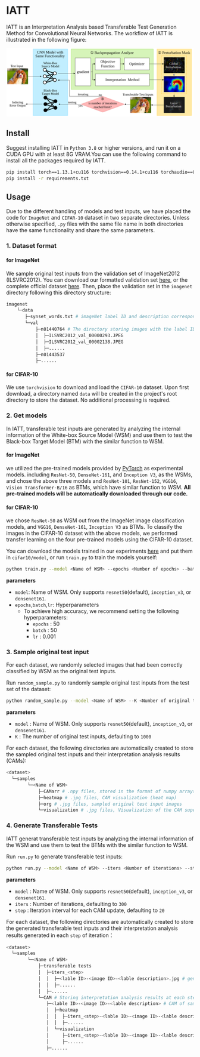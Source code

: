 # IATT

IATT is an Interpretation Analysis based Transferable Test Generation Method for Convolutional Neural Networks. The workflow of IATT is illustrated in the following figure:

![The Workflow of IATT](/images/workflow.svg "The Workflow of IATT")

## Install

Suggest installing IATT in `Python 3.8` or higher versions, and run it on a CUDA GPU with at least 8G VRAM.You can use the following command to install all the packages required by IATT.

```bash
pip install torch==1.13.1+cu116 torchvision==0.14.1+cu116 torchaudio==0.13.1 --extra-index-url https://download.pytorch.org/whl/cu116
pip install -r requirements.txt
```

## Usage

Due to the different handling of models and test inputs, we have placed the code for `ImageNet` and `CIFAR-10` dataset in two separate directories. Unless otherwise specified, `.py` files with the same file name in both directories have the same functionality and share the same parameters.

### 1. Dataset format

#### for ImageNet

We sample original test inputs from the validation set of ImageNet2012 (ILSVRC2012). You can download our formatted validation set [here](https://drive.google.com/file/d/1As-8IfRNbcQjAR3ev7GIHFtv2bzclXal/view?usp=sharing), or the complete official dataset [here](https://image-net.org/challenges/LSVRC/2012/2012-downloads.php). Then, place the validation set in the `imagenet` directory following this directory structure:

```bash
imagenet     
    └─data
       ├─synset_words.txt # imageNet label ID and description correspondence (already exists)                   
       └─val                   
           ├─n01440764 # The directory storing images with the label ID n01440764
           │  ├─ILSVRC2012_val_00000293.JPEG
           │  ├─ILSVRC2012_val_00002138.JPEG
           │  ├─......       
           ├─n01443537   
           ├─......
```

#### for CIFAR-10

We use `torchvision` to download and load the `CIFAR-10` dataset. Upon first download, a directory named `data` will be created in the project's root directory to store the dataset. No additional processing is required.

### 2. Get models

In IATT, transferable test inputs are generated by analyzing the internal information of the White-box Source Model (WSM) and use them to test the Black-box Target Model (BTM) with the similar function to WSM.

#### for ImageNet

we utilized the pre-trained models provided by [PyTorch](https://pytorch.org/vision/stable/models.html) as experimental models. including `ResNet-50`, `DenseNet-161`, and `Inception V3`, as the WSMs, and chose the above three models and `ResNet-101`, `ResNet-152`, `VGG16`, `Vision Transformer-B/16` as BTMs, which have similar function to WSM. **All pre-trained models will be automatically downloaded through our code.**

#### for CIFAR-10

we chose `ResNet-50` as WSM out from the ImageNet image classification models, and `VGG16`, `DenseNet-161`, `Inception V3` as BTMs. To classify the images in the CIFAR-10 dataset with the above models, we performed transfer learning on the four pre-trained models using the CIFAR-10 dataset.

You can download the models trained in our experiments [here](https://drive.google.com/drive/folders/1GVcJGUl02UR8p-YVYCJ9Q9xZKlz0liKG?usp=sharing) and put them in `cifar10/model`, or run `train.py` to train the models yourself:

```bash
python train.py --model <Name of WSM> --epochs <Number of epochs> --batch <batch_size> --lr <learning_rate>
```

**parameters**

* `model`: Name of WSM. Only supports `resnet50`(default), `inception_v3`, or `densenet161`.
* `epochs`,`batch`,`lr`: Hyperparameters
  * To achieve high accuracy, we recommend setting the following hyperparameters:
    * `epochs` : 50
    * `batch` : 50
    * `lr` : 0.001

### 3. Sample original test input

For each dataset, we randomly selected images that had been correctly classified by WSM as the original test inputs.

Run `random_sample.py` to randomly sample original test inputs from the test set of the dataset:

```bash
python random_sample.py --model <Name of WSM> --K <Number of original test inputs>
```

**parameters**

* `model` : Name of WSM. Only supports `resnet50`(default), `inception_v3`, or `densenet161`.
* `K` : The number of original test inputs, defaulting to `1000`

For each dataset, the following directories are automatically created to store the sampled original test inputs and
their interpretation analysis results (CAMs):

```bash
<dataset>
  └─samples
        └─<Name of WSM>
            ├─CAMarr # .npy files, stored in the format of numpy arrays for CAMs
            ├─heatmap # .jpg files, CAM visualization (heat map)
            ├─org # .jpg files, sampled original test input images
            └─visualization # .jpg files, Visualization of the CAM superimposed on the original test inputs
```

### 4. Generate Transferable Tests

IATT generat transferable test inputs by analyzing the internal information of the WSM and use them to test the BTMs with the similar function to WSM.

Run `run.py` to generate transferable test inputs:

```bash
python run.py --model <Name of WSM> --iters <Number of iterations> --step <Iteration interval for each CAM update>
```

**parameters**

* `model` : Name of WSM. Only supports `resnet50`(default), `inception_v3`, or `densenet161`.
* `iters` : Number of iterations, defaulting to `300`
* `step` : Iteration interval for each CAM update, defaulting to `20`

For each dataset, the following directories are automatically created to store the generated transferable test inputs and their interpretation analysis results generated in each `step` of iteration：

```bash
<dataset>
  └─samples
        └─<Name of WSM>
            ├─transferable tests
            │  ├─iters_<step>
            │  │  ├─<lable ID>-<image ID>-<lable description>.jpg # generated transferable test
            │  │  ├─......
            │  ├─......
            └─CAM # Storing interpretation analysis results at each step of iteration
               ├─<lable ID>-<image ID>-<lable description> # CAM of same-name transferable test inputs
               │  ├─heatmap
               │  │  ├─iters_<step>-<lable ID>-<image ID>-<lable description>.jpg 
               │  │  ├─......
               │  └─visualization
               │     ├─iters_<step>-<lable ID>-<image ID>-<lable description>.jpg
               │     ├─......
               ├─......
```

